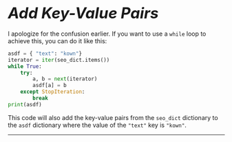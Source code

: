 # **<span style="font-size: 35px; font-style: italic;">Add Key-Value Pairs</span>**

I apologize for the confusion earlier. If you want to use a `while` loop to achieve this, you can do it like this:

```python
asdf = { "text": "kown"}
iterator = iter(seo_dict.items())
while True:
    try:
        a, b = next(iterator)
        asdf[a] = b
    except StopIteration:
        break
print(asdf)
```

This code will also add the key-value pairs from the `seo_dict` dictionary to the `asdf` dictionary where the value of the `"text"` key is `"kown"`.
*****

